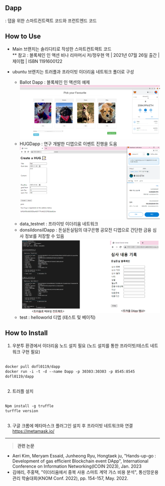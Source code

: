 ## Dapp
: 댑을 위한 스마트컨트랙트 코드와 프런트엔드 코드

## How to Use
* Main 브랜치는 솔리디티로 작성한 스마트컨트랙트 코드   
  ** 참고 : 블록체인 인 액션
            비나 리마머시 저/정우현 역 | 2021년 07월 26일 출간 | 제이펍 | ISBN 1191600122   
            
* ubuntu 브랜치는 트러플과 프라이빗 이더리움 네트워크 폴더로 구성
  - Ballot Dapp : 블록체인 인 액션의 예제
    <img src="ballot.png"></img>
  - HUGDapp : 연구 개발한 디앱으로 이벤트 진행을 도움
    <img src="hug.png"></img>
  - data_testnet : 프라이빗 이더리움 네트워크
  - donsildonsilDapp : 돈실돈실팀의 대구은행 공모전 디앱으로 간단한 금융 심사 정보를 저장할 수 있음
    <img src="donsildonsil.png"></img>
  - test : helloworld 디앱 (테스트 및 베이직)

## How to Install
1. 우분투 환경에서 이더리움 노드 설치 필요 (노드 설치를 통한 프라이빗/테스트 네트워크 구현 필요)
<pre>
<code>
docker pull dofl0119/dapp
docker run -i -t -d --name Dapp -p 30303:30303 -p 8545:8545 dofl0119/dapp
</code>
</pre>

2. 트러플 설치
<pre>
<code>
Npm install -g truffle
turffle version
</code>
</pre>

3. 구글 크롬에 메타마스크 플러그인 설치 후 프라이빗 네트워크와 연결   
https://metamask.io/




* * *

> **관련 논문**   
* Aeri Kim, Meryam Essaid, Junheong Ryu, Hongtaek ju, "Hands-up-go : Development of gas efficient Blockchain event DApp", International Conference on Information Networking(ICOIN 2023), Jan. 2023
* 김애리, 주홍택, "이더리움에서 중복 사용 스마트 계약 가스 비용 분석", 통신망운용관리 학술대회(KNOM Conf. 2022), pp. 154-157, May. 2022.
